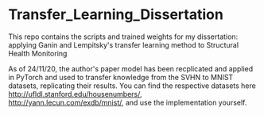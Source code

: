 # Transfer_Learning_Dissertation

This repo contains the scripts and trained weights for my dissertation: applying Ganin and Lempitsky's transfer learning method to Structural Health Monitoring

As of 24/11/20, the author's paper model has been recplicated and applied in PyTorch and used to transfer knowledge from the SVHN to MNIST datasets, replicating their results.
You can find the respective datasets here http://ufldl.stanford.edu/housenumbers/, http://yann.lecun.com/exdb/mnist/, and use the implementation yourself.

